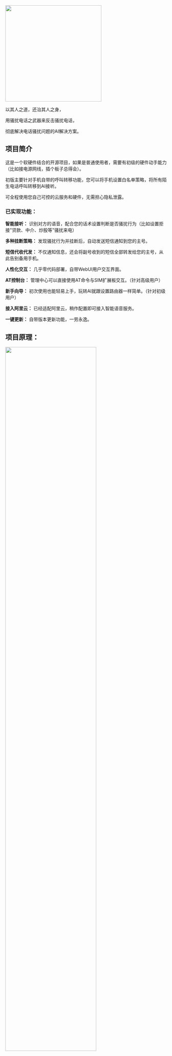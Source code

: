
<img src="https://iqiar.com/uploads/logo_git.png" width=300 />

以其人之道，还治其人之身，

用骚扰电话之武器来反击骚扰电话，

彻底解决电话骚扰问题的AI解决方案。

## 项目简介

这是一个软硬件结合的开源项目，如果是普通使用者，需要有初级的硬件动手能力（比如接电源网线，插个板子总得会）。

初版主要针对手机自带的呼叫转移功能，您可以将手机设置白名单策略，将所有陌生电话呼叫转移到AI接听。

可全程使用您自己可控的云服务和硬件，无需担心隐私泄露。

### 已实现功能：

**智能接听：** 识别对方的语音，配合您的话术设置判断是否骚扰行为（比如设置拒接"贷款、中介、炒股等"骚扰来电）

**多种挂断策略：** 发现骚扰行为并挂断后，自动发送短信通知到您的主号。

**短信代收代发：** 不仅通知信息，还会将副号收到的短信全部转发给您的主号，从此告别备用手机。

**人性化交互：** 几乎零代码部署，自带WebUI用户交互界面。

**AT控制台：** 管理中心可以直接使用AT命令与SIM扩展板交互。（针对高级用户）

**新手向导：** 初次使用也能轻易上手，玩转AI就跟设置路由器一样简单。（针对初级用户）

**接入阿里云：** 已经适配阿里云，稍作配置即可接入智能语音服务。

**一键更新：** 自带版本更新功能，一劳永逸。


## 项目原理：

<img src="https://iqiar.com/uploads/yuanli.jpg" width=75% />

## 准备材料

**1 . 一个树莓派(推荐2代以上版本，ZERO版暂未测试) 或者 一台有USB接口的PC（不推荐使用PC，仅供尝鲜）**

系统方面推荐刷写官方的Raspbian，Windows版还没有完整测试。

**2 . 一块SIM扩展板，和一张备用的SIM电话卡**

注意，SIM扩展板需支持PCM电话语音读写，否则只能收发短信，无法智能语音。

目前确定可用的扩展板，可在淘宝搜索 微雪SIM7600X，其他扩展板还有待测试。

**3 . 一个已经实名的阿里云开发者帐号**

根据反馈，再看是否要适配其他云服务。

## 硬件接线图

按照下图所示连接好SIM扩展板和树莓派：

<img src="https://iqiar.com/uploads/SIM7600X.jpg" width=600  />

## 开始使用

1 . ssh登录树莓派设备

`sudo raspi-config`
`然后选择Interfacing Options ->Serial ->no -> yes，关闭串口调试功能。`

2 . 下载zip包并解压：

`$ wget -O qiar.zip https://iqiar.com/qiar_armv6.zip && unzip -o ./qiar.zip -d ./QiarAI && cd ./QiarAI` 

3 . 赋予执行权限，开始运行：

`$ chmod 777 ./start.sh`

`$ ./start.sh`

停止运行：

`$ ./stop.sh`

## 访问WEB控制台

地址：http://您的设备IP:5000

## 后续版本规划

探索纯软件方案，比如借助目前骚扰电话常用的虚拟号码策略。

增加语音通话实时转发功能，实现更彻底的智能电话托管功能。


## 常见问题

反馈讨论QQ群：112997264

#### 无法启动？请检查日志：

后台运行的日志：./nohup.log

#### 开发者要注意什么？

编辑 ./configs/.env

`dev_mode = true` //启用开发者模式，日志里面会看到更多信息

`allow_origin = http://开发机IP:5000` 
//开启调试模式后，注意要设置跨域白名单

### 本项目主要依赖以下第三方开源库，感谢他们！

[serial](http://github.com/tarm/serial), [gin](http://github.com/gin-gonic/gin), [go-wav](http://github.com/youpy/go-wav), [websocket](http://github.com/gorilla/websocket), [go-update](http://github.com/inconshreveable/go-update), [vuejs](http://cn.vuejs.org/), [ant-design](http://github.com/vueComponent/ant-design-vue) ...

## 项目截图

<img src="https://iqiar.com/uploads/pic_1.jpg" width=75% />
